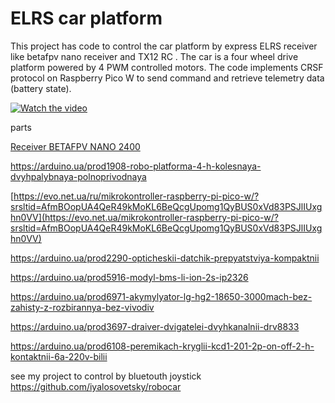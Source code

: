 # ELRS car platform



 This project has code to control the car platform by express ELRS receiver like betafpv nano receiver and TX12 RC . 
 The car is a four wheel drive platform powered by 4 PWM controlled motors. The code implements CRSF protocol on Raspberry Pico W to send command and retrieve telemetry data (battery state). 

[![Watch the video](https://img.youtube.com/vi/cAvKrcaPvDQ/default.jpg)](https://youtu.be/cAvKrcaPvDQ)

parts 

[Receiver BETAFPV NANO 2400](https://prom.ua/ua/p2130654195-priemnik-elrs-24ghz.html)

https://arduino.ua/prod1908-robo-platforma-4-h-kolesnaya-dvyhpalybnaya-polnoprivodnaya

[https://evo.net.ua/ru/mikrokontroller-raspberry-pi-pico-w/?srsltid=AfmBOopUA4QeR49kMoKL6BeQcgUpomg1QyBUS0xVd83PSJlIUxghn0VV](https://evo.net.ua/mikrokontroller-raspberry-pi-pico-w/?srsltid=AfmBOopUA4QeR49kMoKL6BeQcgUpomg1QyBUS0xVd83PSJlIUxghn0VV)

https://arduino.ua/prod2290-opticheskii-datchik-prepyatstviya-kompaktnii

https://arduino.ua/prod5916-modyl-bms-li-ion-2s-ip2326

https://arduino.ua/prod6971-akymylyator-lg-hg2-18650-3000mach-bez-zahisty-z-rozbirannya-bez-vivodiv

https://arduino.ua/prod3697-draiver-dvigatelei-dvyhkanalnii-drv8833

https://arduino.ua/prod6108-peremikach-kryglii-kcd1-201-2p-on-off-2-h-kontaktnii-6a-220v-bilii




see my project to control by bluetouth joystick  https://github.com/iyalosovetsky/robocar 
